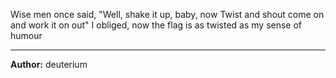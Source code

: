 Wise men once said, "Well, shake it up, baby, now Twist and shout come on and work it on out" I obliged, now the flag is as twisted as my sense of humour

---
**Author:** deuterium